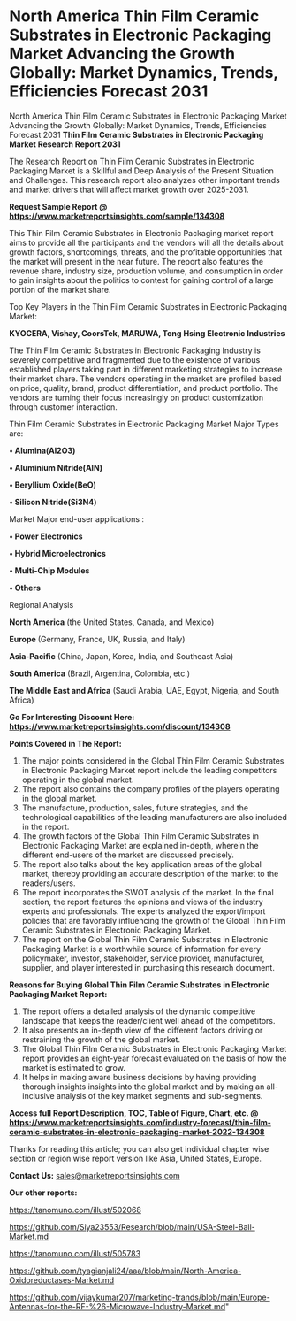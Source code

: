 # North America Thin Film Ceramic Substrates in Electronic Packaging Market Advancing the Growth Globally: Market Dynamics, Trends, Efficiencies Forecast 2031
North America Thin Film Ceramic Substrates in Electronic Packaging Market Advancing the Growth Globally: Market Dynamics, Trends, Efficiencies Forecast 2031
<strong>Thin Film Ceramic Substrates in Electronic Packaging Market Research Report 2031</strong>

The Research Report on Thin Film Ceramic Substrates in Electronic Packaging Market is a Skillful and Deep Analysis of the Present Situation and Challenges. This research report also analyzes other important trends and market drivers that will affect market growth over 2025-2031.

<strong>Request Sample Report @ <a href=https://www.marketreportsinsights.com/sample/134308>https://www.marketreportsinsights.com/sample/134308</a></strong>

This Thin Film Ceramic Substrates in Electronic Packaging market report aims to provide all the participants and the vendors will all the details about growth factors, shortcomings, threats, and the profitable opportunities that the market will present in the near future. The report also features the revenue share, industry size, production volume, and consumption in order to gain insights about the politics to contest for gaining control of a large portion of the market share.

Top Key Players in the Thin Film Ceramic Substrates in Electronic Packaging Market:

<strong>KYOCERA, Vishay, CoorsTek, MARUWA, Tong Hsing Electronic Industries</strong>

The Thin Film Ceramic Substrates in Electronic Packaging Industry is severely competitive and fragmented due to the existence of various established players taking part in different marketing strategies to increase their market share. The vendors operating in the market are profiled based on price, quality, brand, product differentiation, and product portfolio. The vendors are turning their focus increasingly on product customization through customer interaction.

Thin Film Ceramic Substrates in Electronic Packaging Market Major Types are:

<strong>• Alumina(Al2O3)

• Aluminium Nitride(AlN)

• Beryllium Oxide(BeO)

• Silicon Nitride(Si3N4)</strong>

Market Major end-user applications :

<strong>• Power Electronics

• Hybrid Microelectronics

• Multi-Chip Modules

• Others</strong>

Regional Analysis

</u><strong><b>North America</b></strong> (the United States, Canada, and Mexico)

<strong><b>Europe </b></strong>(Germany, France, UK, Russia, and Italy)

<strong><b>Asia-Pacific</b></strong> (China, Japan, Korea, India, and Southeast Asia)

<strong><b>South America</b></strong> (Brazil, Argentina, Colombia, etc.)

<strong><b>The Middle East and Africa</b></strong> (Saudi Arabia, UAE, Egypt, Nigeria, and South Africa)

<strong>Go For Interesting Discount Here: <a href=https://www.marketreportsinsights.com/discount/134308>https://www.marketreportsinsights.com/discount/134308</a></strong>

<strong>Points Covered in The Report:</strong>
<ol>
  <li>The major points considered in the Global Thin Film Ceramic Substrates in Electronic Packaging Market report include the leading competitors operating in the global market.</li>
  <li>The report also contains the company profiles of the players operating in the global market.</li>
  <li>The manufacture, production, sales, future strategies, and the technological capabilities of the leading manufacturers are also included in the report.</li>
  <li>The growth factors of the Global Thin Film Ceramic Substrates in Electronic Packaging Market are explained in-depth, wherein the different end-users of the market are discussed precisely.</li>
  <li>The report also talks about the key application areas of the global market, thereby providing an accurate description of the market to the readers/users.</li>
  <li>The report incorporates the SWOT analysis of the market. In the final section, the report features the opinions and views of the industry experts and professionals. The experts analyzed the export/import policies that are favorably influencing the growth of the Global Thin Film Ceramic Substrates in Electronic Packaging Market.</li>
  <li>The report on the Global Thin Film Ceramic Substrates in Electronic Packaging Market is a worthwhile source of information for every policymaker, investor, stakeholder, service provider, manufacturer, supplier, and player interested in purchasing this research document.</li>
</ol>
<strong>Reasons for Buying Global Thin Film Ceramic Substrates in Electronic Packaging Market Report:</strong>

<ol>
  <li>The report offers a detailed analysis of the dynamic competitive landscape that keeps the reader/client well ahead of the competitors.</li>
  <li>It also presents an in-depth view of the different factors driving or restraining the growth of the global market.</li>
  <li>The Global Thin Film Ceramic Substrates in Electronic Packaging Market report provides an eight-year forecast evaluated on the basis of how the market is estimated to grow.</li>
  <li>It helps in making aware business decisions by having providing thorough insights insights into the global market and by making an all-inclusive analysis of the key market segments and sub-segments.</li>
</ol>
<strong>Access full Report Description, TOC, Table of Figure, Chart, etc. @ <a href=https://www.marketreportsinsights.com/industry-forecast/thin-film-ceramic-substrates-in-electronic-packaging-market-2022-134308>https://www.marketreportsinsights.com/industry-forecast/thin-film-ceramic-substrates-in-electronic-packaging-market-2022-134308</a></strong>


Thanks for reading this article; you can also get individual chapter wise section or region wise report version like Asia, United States, Europe.

<strong>Contact Us:</strong>
sales@marketreportsinsights.com

<strong>Our other reports:</strong>

<a href=https://tanomuno.com/illust/502068>https://tanomuno.com/illust/502068</a>

<a href=https://github.com/Siya23553/Research/blob/main/USA-Steel-Ball-Market.md>https://github.com/Siya23553/Research/blob/main/USA-Steel-Ball-Market.md</a>

<a href=https://tanomuno.com/illust/505783>https://tanomuno.com/illust/505783</a>

<a href=https://github.com/tyagianjali24/aaa/blob/main/North-America-Oxidoreductases-Market.md>https://github.com/tyagianjali24/aaa/blob/main/North-America-Oxidoreductases-Market.md</a>

<a href=https://github.com/vijaykumar207/marketing-trands/blob/main/Europe-Antennas-for-the-RF-%26-Microwave-Industry-Market.md>https://github.com/vijaykumar207/marketing-trands/blob/main/Europe-Antennas-for-the-RF-%26-Microwave-Industry-Market.md</a>"
